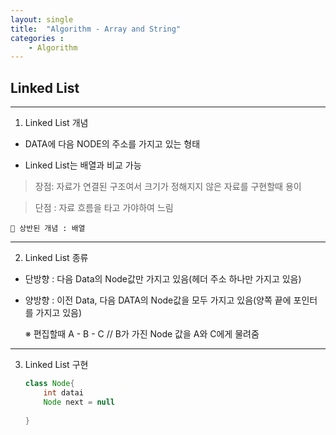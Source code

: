 ```yaml
---
layout: single
title:  "Algorithm - Array and String"
categories : 
    - Algorithm
---
```


## Linked List
---

1. Linked List 개념
   
* DATA에 다음 NODE의 주소를 가지고 있는 형태
  
* Linked List는 배열과 비교 가능

> 장점: 자료가 연결된 구조여서 크기가 정해지지 않은 자료를 구현할때 용이

> 단점 : 자료 흐름을 타고 가야하여 느림
    
    📢 상반된 개념 : 배열

---

2. Linked List 종류

 * 단방향 : 다음 Data의 Node값만 가지고 있음(헤더 주소 하나만 가지고 있음)
  
 * 양방향 : 이전 Data, 다음 DATA의 Node값을 모두 가지고 있음(양쪽 끝에 포인터를 가지고 있음)
  
    ※ 편집할때 A - B - C // B가 가진 Node 값을 A와 C에게 물려줌 

---

3. Linked List 구현
   
    ~~~java
    class Node{
        int datai 
        Node next = null
        
    }
    ~~~
